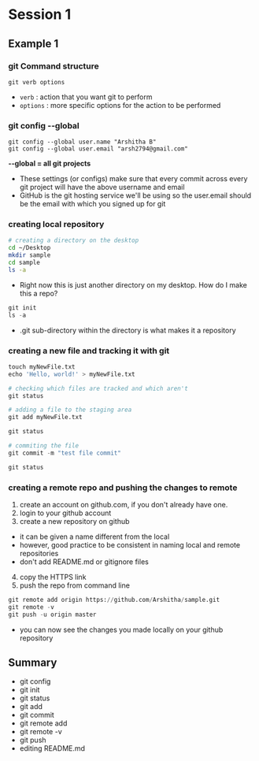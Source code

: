 # Session 1

## Example 1

### git Command structure
`git verb options`

* `verb` : action that you want git to perform
* `options` : more specific options for the action to be performed

### git config --global

``` 
git config --global user.name "Arshitha B" 
git config --global user.email "arsh2794@gmail.com"
```

**--global = all git projects**

* These settings (or configs) make sure that every commit across every git project will have the above username and email
* GitHub is the git hosting service we'll be using so the user.email should be the email with which you signed up for git

### creating local repository
```bash
# creating a directory on the desktop
cd ~/Desktop 
mkdir sample
cd sample
ls -a
```
* Right now this is just another directory on my desktop. How do I make this a repo?

```python
git init 
ls -a 
```

* .git sub-directory within the directory is what makes it a repository 

### creating a new file and tracking it with git
```python
touch myNewFile.txt 
echo 'Hello, world!' > myNewFile.txt

# checking which files are tracked and which aren't
git status 

# adding a file to the staging area 
git add myNewFile.txt 

git status 

# commiting the file 
git commit -m "test file commit" 

git status 
```

### creating a remote repo and pushing the changes to remote
1. create an account on github.com, if you don't already have one. 
2. login to your github account 
3. create a new repository on github
* it can be given a name different from the local 
* however, good practice to be consistent in naming local and remote repositories 
* don't add README.md or gitignore files
4. copy the HTTPS link 
5. push the repo from command line 

```python
git remote add origin https://github.com/Arshitha/sample.git
git remote -v
git push -u origin master
```

* you can now see the changes you made locally on your github repository 

## Summary 
* git config 
* git init 
* git status
* git add 
* git commit 
* git remote add 
* git remote -v 
* git push
* editing README.md








